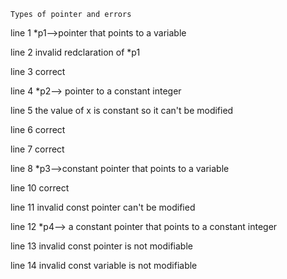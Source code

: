 
    Types of pointer and errors
    
line  1 *p1-->pointer that points to a variable

line  2  invalid redclaration of *p1

line  3  correct

line  4 *p2--> pointer to a constant integer 

line  5 the value of x is constant so it can't be modified

line  6 correct

line  7 correct

line  8 *p3-->constant pointer that points to a variable

line 10 correct

line 11 invalid const pointer can't be modified

line 12 *p4--> a constant pointer that points to a constant integer

line 13 invalid const pointer is not modifiable

line 14 invalid const variable is not modifiable
